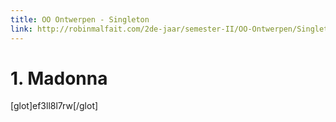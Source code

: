 ```yaml
---
title: OO Ontwerpen - Singleton
link: http://robinmalfait.com/2de-jaar/semester-II/OO-Ontwerpen/Singleton.md
---
```


# 1. Madonna

[glot]ef3ll8l7rw[/glot]

